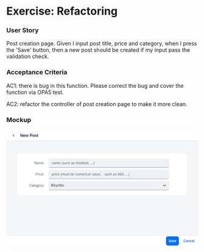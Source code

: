 # Exercise: Refactoring

### User Story
Post creation page. 
Given I input post title, price and category, when I press the 'Save' button, then a new post should be created if my input pass the validation check.

### Acceptance Criteria
AC1: there is bug in this function. Please correct the bug and cover the function via OPA5 test.

AC2: refactor the controller of post creation page to make it more clean.

### Mockup
![image](https://github.com/letilvy/ui5-ase-demo/blob/refactoring/mockup/post_create.jpg)
